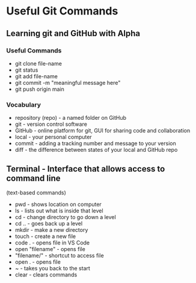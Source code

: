 # Useful Git Commands

## Learning git and GitHub with Alpha

### Useful Commands
- git clone file-name
- git status
- git add file-name
- git commit -m "meaningful message here"
- git push origin main

### Vocabulary
- repository (repo) - a named folder on GitHub
- git - version control software
- GitHub - online platform for git, GUI for sharing code and collaboration
- local - your personal computer
- commit - adding a tracking number and message to your version
- diff - the difference between states of your local and GitHub repo

## Terminal - Interface that allows access to command line
(text-based commands)
- pwd - shows location on computer 
- ls - lists out what is inside that level
- cd - change directory to go down a level
- cd .. - goes back up a level
- mkdir - make a new directory
- touch - create a new file 
- code . - opens file in VS Code
- open "filename" - opens file
- "filename/" - shortcut to access file
- open . - opens file
- ~ - takes you back to the start
- clear - clears commands